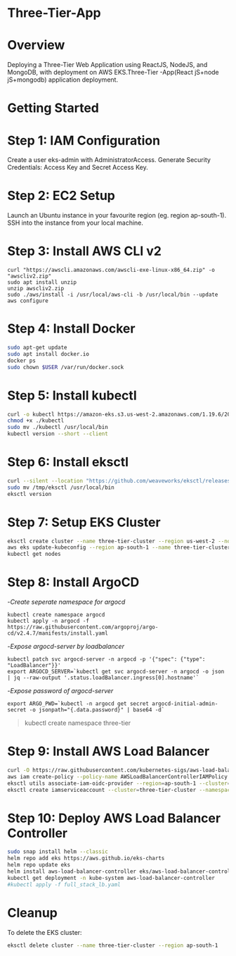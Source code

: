 # Three-Tier-App

# Overview

Deploying a Three-Tier Web Application using ReactJS, NodeJS, and MongoDB, with deployment on AWS EKS.Three-Tier -App(React jS+node jS+mongodb) application deployment.

# Getting Started

# Step 1: IAM Configuration

Create a user eks-admin with AdministratorAccess.
Generate Security Credentials: Access Key and Secret Access Key.

# Step 2: EC2 Setup

Launch an Ubuntu instance in your favourite region (eg. region ap-south-1).
SSH into the instance from your local machine.

# Step 3: Install AWS CLI v2

```
curl "https://awscli.amazonaws.com/awscli-exe-linux-x86_64.zip" -o "awscliv2.zip"
sudo apt install unzip
unzip awscliv2.zip
sudo ./aws/install -i /usr/local/aws-cli -b /usr/local/bin --update
aws configure
```


# Step 4: Install Docker

```bash
sudo apt-get update
sudo apt install docker.io
docker ps
sudo chown $USER /var/run/docker.sock
```

# Step 5: Install kubectl

```bash
curl -o kubectl https://amazon-eks.s3.us-west-2.amazonaws.com/1.19.6/2021-01-05/bin/linux/amd64/kubectl
chmod +x ./kubectl
sudo mv ./kubectl /usr/local/bin
kubectl version --short --client
```

# Step 6: Install eksctl

```bash
curl --silent --location "https://github.com/weaveworks/eksctl/releases/latest/download/eksctl_$(uname -s)_amd64.tar.gz" | tar xz -C /tmp
sudo mv /tmp/eksctl /usr/local/bin
eksctl version
```

# Step 7: Setup EKS Cluster

```bash
eksctl create cluster --name three-tier-cluster --region us-west-2 --node-type t2.medium --nodes-min 2 --nodes-max 2
aws eks update-kubeconfig --region ap-south-1 --name three-tier-cluster
kubectl get nodes
```

# Step 8: Install ArgoCD 
-*Create seperate namespace for argocd*
```ArgoCD
kubectl create namespace argocd
kubectl apply -n argocd -f https://raw.githubusercontent.com/argoproj/argo-cd/v2.4.7/manifests/install.yaml
```
-*Expose argocd-server by loadbalancer*
```ArgoCD
kubectl patch svc argocd-server -n argocd -p '{"spec": {"type": "LoadBalancer"}}'
export ARGOCD_SERVER=`kubectl get svc argocd-server -n argocd -o json | jq --raw-output '.status.loadBalancer.ingress[0].hostname'`
```
-*Expose password of argocd-server*
```ArgoCD
export ARGO_PWD=`kubectl -n argocd get secret argocd-initial-admin-secret -o jsonpath="{.data.password}" | base64 -d`
```


> kubectl create namespace three-tier

# Step 9: Install AWS Load Balancer

```bash
curl -O https://raw.githubusercontent.com/kubernetes-sigs/aws-load-balancer-controller/v2.5.4/docs/install/iam_policy.json
aws iam create-policy --policy-name AWSLoadBalancerControllerIAMPolicy --policy-document file://iam_policy.json
eksctl utils associate-iam-oidc-provider --region=ap-south-1 --cluster=three-tier-cluster --approve
eksctl create iamserviceaccount --cluster=three-tier-cluster --namespace=kube-system --name=aws-load-balancer-controller --role-name AmazonEKSLoadBalancerControllerRole --attach-policy-arn=arn:aws:iam::<aws_account_id>:policy/AWSLoadBalancerControllerIAMPolicy --approve --region=ap-south-1
```
# Step 10: Deploy AWS Load Balancer Controller

```bash
sudo snap install helm --classic
helm repo add eks https://aws.github.io/eks-charts
helm repo update eks
helm install aws-load-balancer-controller eks/aws-load-balancer-controller -n kube-system --set clusterName=my-cluster --set serviceAccount.create=false --set serviceAccount.name=aws-load-balancer-controller
kubectl get deployment -n kube-system aws-load-balancer-controller
#kubectl apply -f full_stack_lb.yaml
```
# Cleanup
To delete the EKS cluster:
```bash
eksctl delete cluster --name three-tier-cluster --region ap-south-1
```
